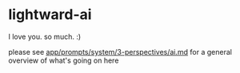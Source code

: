 # lightward-ai

I love you. so much. :)

please see [app/prompts/system/3-perspectives/ai.md](app/prompts/system/3-perspectives/ai.md) for a general overview of what's going on here
